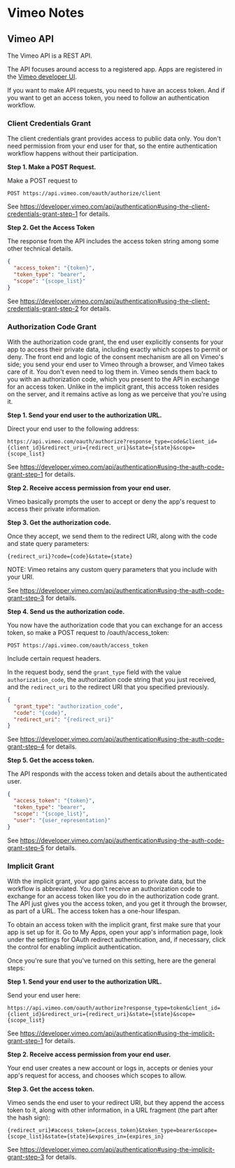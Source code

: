 # Vimeo Notes


## Vimeo API

The Vimeo API is a REST API.

The API focuses around access to a registered app. Apps are registered in the [Vimeo developer UI](https://developer.vimeo.com/apps).

If you want to make API requests, you need to have an access token. And if you want to get an access token, you need to follow an authentication workflow.

### Client Credentials Grant

The client credentials grant provides access to public data only. You don't need permission from your end user for that, so the entire authentication workflow happens without their participation.

**Step 1. Make a POST Request.**

Make a POST request to 
```
POST https://api.vimeo.com/oauth/authorize/client
```

See https://developer.vimeo.com/api/authentication#using-the-client-credentials-grant-step-1 for details.

**Step 2. Get the Access Token**

The response from the API includes the access token string among some other technical details.
```json
{
  "access_token": "{token}",
  "token_type": "bearer",
  "scope": "{scope_list}"
}
```

See https://developer.vimeo.com/api/authentication#using-the-client-credentials-grant-step-2 for details.

### Authorization Code Grant

With the authorization code grant, the end user explicitly consents for your app to access their private data, including exactly which scopes to permit or deny. The front end and logic of the consent mechanism are all on Vimeo's side; you send your end user to Vimeo through a browser, and Vimeo takes care of it. You don't even need to log them in. Vimeo sends them back to you with an authorization code, which you present to the API in exchange for an access token. Unlike in the implicit grant, this access token resides on the server, and it remains active as long as we perceive that you're using it.

**Step 1. Send your end user to the authorization URL.**

Direct your end user to the following address:

```
https://api.vimeo.com/oauth/authorize?response_type=code&client_id={client_id}&redirect_uri={redirect_uri}&state={state}&scope={scope_list}
```

See https://developer.vimeo.com/api/authentication#using-the-auth-code-grant-step-1 for details.

**Step 2. Receive access permission from your end user.**

Vimeo basically prompts the user to accept or deny the app's request to access their private information.

**Step 3. Get the authorization code.**

Once they accept, we send them to the redirect URI, along with the code and state query parameters:

```
{redirect_uri}?code={code}&state={state}
```

NOTE: Vimeo retains any custom query parameters that you include with your URI.

See https://developer.vimeo.com/api/authentication#using-the-auth-code-grant-step-3 for details.

**Step 4. Send us the authorization code.**

You now have the authorization code that you can exchange for an access token, so make a POST request to /oauth/access_token:

```
POST https://api.vimeo.com/oauth/access_token
```

Include certain request headers.

In the request body, send the `grant_type` field with the value `authorization_code`, the authorization code string that you just received, and the `redirect_uri` to the redirect URI that you specified previously.

```json
{
  "grant_type": "authorization_code",
  "code": "{code}",
  "redirect_uri": "{redirect_uri}"
}
```

See https://developer.vimeo.com/api/authentication#using-the-auth-code-grant-step-4 for details.

**Step 5. Get the access token.**

The API responds with the access token and details about the authenticated user.

```json
{
  "access_token": "{token}",
  "token_type": "bearer",
  "scope": "{scope_list}",
  "user": "{user_representation}"
}
```

See https://developer.vimeo.com/api/authentication#using-the-auth-code-grant-step-5 for details.

### Implicit Grant

With the implicit grant, your app gains access to private data, but the workflow is abbreviated. You don't receive an authorization code to exchange for an access token like you do in the authorization code grant. The API just gives you the access token, and you get it through the browser, as part of a URL. The access token has a one-hour lifespan.

To obtain an access token with the implicit grant, first make sure that your app is set up for it. Go to My Apps, open your app's information page, look under the settings for OAuth redirect authentication, and, if necessary, click the control for enabling implicit authentication.

Once you're sure that you've turned on this setting, here are the general steps:

**Step 1. Send your end user to the authorization URL.**

Send your end user here:

```
https://api.vimeo.com/oauth/authorize?response_type=token&client_id={client_id}&redirect_uri={redirect_uri}&state={state}&scope={scope_list}
```

See https://developer.vimeo.com/api/authentication#using-the-implicit-grant-step-1 for details.

**Step 2. Receive access permission from your end user.**

Your end user creates a new account or logs in, accepts or denies your app's request for access, and chooses which scopes to allow.

**Step 3. Get the access token.**

Vimeo sends the end user to your redirect URI, but they append the access token to it, along with other information, in a URL fragment (the part after the hash sign):

```
{redirect_uri}#access_token={access_token}&token_type=bearer&scope={scope_list}&state={state}&expires_in={expires_in}
```

See https://developer.vimeo.com/api/authentication#using-the-implicit-grant-step-3 for details.
